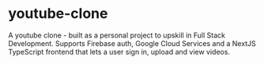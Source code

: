 # youtube-clone
A youtube clone - built as a personal project to upskill in Full Stack Development. Supports Firebase auth, Google Cloud Services and a NextJS TypeScript frontend that lets a user sign in, upload and view videos. 
